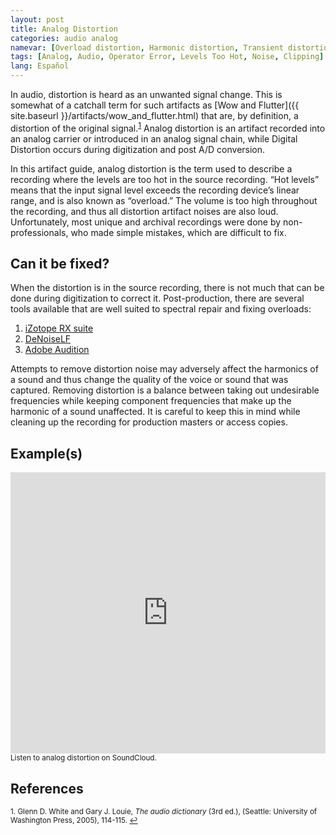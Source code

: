 ```yaml
---
layout: post
title: Analog Distortion
categories: audio analog
namevar: [Overload distortion, Harmonic distortion, Transient distortion, Nonlinear distortion, Intermodulation distortion]
tags: [Analog, Audio, Operator Error, Levels Too Hot, Noise, Clipping]
lang: Español
---
```


In audio, distortion is heard as an unwanted signal change. This is somewhat of a catchall term for such artifacts as [Wow and Flutter]({{ site.baseurl }}/artifacts/wow_and_flutter.html) that are, by definition, a distortion of the original signal.<sup><a href="#fn1" id="ref1">1</a></sup> Analog distortion is an artifact recorded into an analog carrier or introduced in an analog signal chain, while Digital Distortion occurs during digitization and post A/D conversion.

In this artifact guide, analog distortion is the term used to describe a recording where the levels are too hot in the source recording. “Hot levels” means that the input signal level exceeds the recording device’s linear range, and is also known as “overload.” The volume is too high throughout the recording, and thus all distortion artifact noises are also loud. Unfortunately, most unique and archival recordings were done by non-professionals, who made simple mistakes, which are difficult to fix.

## Can it be fixed?

When the distortion is in the source recording, there is not much that can be done during digitization to correct it. Post-production, there are several tools available that are well suited to spectral repair and fixing overloads:

1. [iZotope RX suite](http://www.izotope.com/products/audio/rx/)
2. [DeNoiseLF](http://www.clickrepair.net/software_info/denoise.html)
3. [Adobe Audition](https://www.youtube.com/watch?feature=player_embedded&v=gZjlS0tD-Wg)

Attempts to remove distortion noise may adversely affect the harmonics of a sound and thus change the quality of the voice or sound that was captured. Removing distortion is a balance between taking out undesirable frequencies while keeping component frequencies that make up the harmonic of a sound unaffected. It is careful to keep this in mind while cleaning up the recording for production masters or access copies.

## Example(s)

<iframe width="100%" height="450" scrolling="no" frameborder="no" src="https://w.soundcloud.com/player/?url=https%3A//api.soundcloud.com/tracks/96774470&amp;auto_play=false&amp;hide_related=false&amp;show_comments=true&amp;show_user=true&amp;show_reposts=false&amp;visual=true"></iframe><sub>Listen to analog distortion on SoundCloud.</sub>

## References

<sup id="fn1">1. Glenn D. White and Gary J. Louie, _The audio dictionary_ (3rd ed.), (Seattle: University of Washington Press, 2005), 114-115. <a href="#ref1" title="Jump back to footnote 1 in the text.">↩</a></sup>
